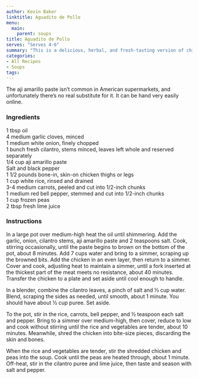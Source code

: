 ```yaml
---
author: Kevin Baker
linktitle: Aguadito de Pollo
menu:
  main:
    parent: soups
title: Aguadito de Pollo
serves: "Serves 4-6"
summary: "This is a delicious, herbal, and fresh-tasting version of chicken soup. "
categories:
- All Recipes
- Soups
tags:
---
```

The aji amarillo paste isn’t common in American supermarkets, and unfortunately there’s no real substitute for it. It can be hand very easily online.

### Ingredients

<div class="ingredient-list">

1 tbsp oil  
4 medium garlic cloves, minced  
1 medium white onion, finely chopped  
1 bunch fresh cilantro, stems minced, leaves left whole and reserved separately  
1/4 cup aji amarillo paste  
Salt and black pepper  
1 1/2 pounds bone-in, skin-on chicken thighs or legs  
1 cup white rice, rinsed and drained  
3-4 medium carrots, peeled and cut into 1/2-inch chunks  
1 medium red bell pepper, stemmed and cut into 1/2-inch chunks  
1 cup frozen peas  
2 tbsp fresh lime juice  

</div>

### Instructions

In a large pot over medium-high heat the oil until shimmering. Add the garlic, onion, cilantro stems, aji amarillo paste and 2 teaspoons salt. Cook, stirring occasionally, until the paste begins to brown on the bottom of the pot, about 8 minutes. Add 7 cups water and bring to a simmer, scraping up the browned bits. Add the chicken in an even layer, then return to a simmer. Cover and cook, adjusting heat to maintain a simmer, until a fork inserted at the thickest part of the meat meets no resistance, about 40 minutes. Transfer the chicken to a plate and set aside until cool enough to handle.

In a blender, combine the cilantro leaves, a pinch of salt and ⅓ cup water. Blend, scraping the sides as needed, until smooth, about 1 minute. You should have about ½ cup puree. Set aside.

To the pot, stir in the rice, carrots, bell pepper, and ½ teaspoon each salt and pepper. Bring to a simmer over medium-high, then cover, reduce to low and cook without stirring until the rice and vegetables are tender, about 10 minutes. Meanwhile, shred the chicken into bite-size pieces, discarding the skin and bones.

When the rice and vegetables are tender, stir the shredded chicken and peas into the soup. Cook until the peas are heated through, about 1 minute. Off-heat, stir in the cilantro puree and lime juice, then taste and season with salt and pepper.